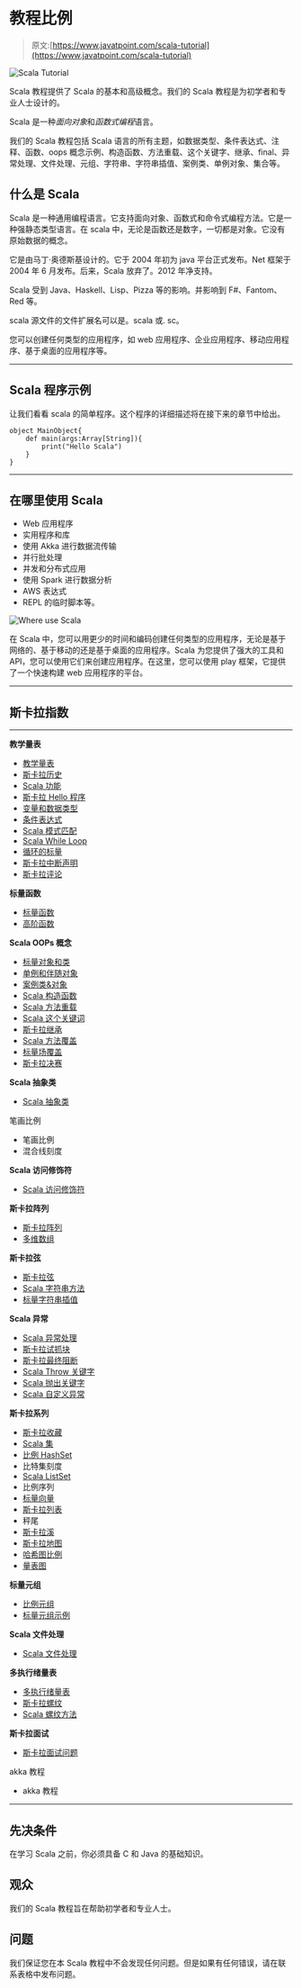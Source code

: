 # 教程比例

> 原文:[https://www.javatpoint.com/scala-tutorial](https://www.javatpoint.com/scala-tutorial)

![Scala Tutorial](../Images/32626da435b02aa99b865e55b964fe62.png)

Scala 教程提供了 Scala 的基本和高级概念。我们的 Scala 教程是为初学者和专业人士设计的。

Scala 是一种*面向对象*和*函数式编程*语言。

我们的 Scala 教程包括 Scala 语言的所有主题，如数据类型、条件表达式、注释、函数、oops 概念示例、构造函数、方法重载、这个关键字、继承、final、异常处理、文件处理、元组、字符串、字符串插值、案例类、单例对象、集合等。

## 什么是 Scala

Scala 是一种通用编程语言。它支持面向对象、函数式和命令式编程方法。它是一种强静态类型语言。在 scala 中，无论是函数还是数字，一切都是对象。它没有原始数据的概念。

它是由马丁·奥德斯基设计的。它于 2004 年初为 java 平台正式发布。Net 框架于 2004 年 6 月发布。后来，Scala 放弃了。2012 年净支持。

Scala 受到 Java、Haskell、Lisp、Pizza 等的影响。并影响到 F#、Fantom、Red 等。

scala 源文件的文件扩展名可以是。scala 或. sc。

您可以创建任何类型的应用程序，如 web 应用程序、企业应用程序、移动应用程序、基于桌面的应用程序等。

* * *

## Scala 程序示例

让我们看看 scala 的简单程序。这个程序的详细描述将在接下来的章节中给出。

```
object MainObject{
    def main(args:Array[String]){
		print("Hello Scala")
    }
}

```

* * *

## 在哪里使用 Scala

*   Web 应用程序
*   实用程序和库
*   使用 Akka 进行数据流传输
*   并行批处理
*   并发和分布式应用
*   使用 Spark 进行数据分析
*   AWS 表达式
*   REPL 的临时脚本等。

![Where use Scala](../Images/9db17f8e922206da6d357fff2307de4b.png)

在 Scala 中，您可以用更少的时间和编码创建任何类型的应用程序，无论是基于网络的、基于移动的还是基于桌面的应用程序。Scala 为您提供了强大的工具和 API，您可以使用它们来创建应用程序。在这里，您可以使用 play 框架，它提供了一个快速构建 web 应用程序的平台。

* * *

## 斯卡拉指数

* * *

**教学量表**

*   [教学量表](scala-tutorial)
*   [斯卡拉历史](history-of-scala)
*   [Scala 功能](features-of-scala)
*   [斯卡拉 Hello 程序](simple-program-of-scala)
*   [变量和数据类型](scala-variable-and-data-types)
*   [条件表达式](scala-conditional-expressions)
*   [Scala 模式匹配](scala-pattern-matching)
*   [Scala While Loop](scala-while-loop)
*   [循环的标量](scala-for-loop)
*   [斯卡拉中断声明](scala-break)
*   [斯卡拉评论](scala-comments)

**标量函数**

*   [标量函数](scala-functions)
*   [高阶函数](scala-higher-order-functions)

**Scala OOPs 概念**

*   [标量对象和类](scala-object-and-class)
*   [单例和伴随对象](scala-singleton-and-companion-object)
*   [案例类&对象](scala-case-classes-and-case-object)
*   [Scala 构造函数](scala-constructor)
*   [Scala 方法重载](scala-method-overloading)
*   [Scala 这个关键词](scala-this)
*   [斯卡拉继承](scala-inheritance)
*   [Scala 方法覆盖](scala-method-overriding)
*   [标量场覆盖](scala-field-overriding)
*   [斯卡拉决赛](scala-final)

**Scala 抽象类**

*   [Scala 抽象类](scala-abstract-class)

笔画比例

*   笔画比例
*   混合线刻度

**Scala 访问修饰符**

*   [Scala 访问修饰符](scala-access-modifier)

**斯卡拉阵列**

*   [斯卡拉阵列](scala-array)
*   [多维数组](scala-multidimensional-array)

**斯卡拉弦**

*   [斯卡拉弦](scala-string)
*   [Scala 字符串方法](scala-string-methods)
*   [标量字符串插值](scala-string-interpolation)

**Scala 异常**

*   [Scala 异常处理](scala-exception-handling)
*   [斯卡拉试抓块](scala-try-catch)
*   [斯卡拉最终阻断](scala-finally-block)
*   [Scala Throw 关键字](scala-throw-keyword)
*   [Scala 抛出关键字](scala-throws-keyword)
*   [Scala 自定义异常](scala-custom-exception)

**斯卡拉系列**

*   [斯卡拉收藏](scala-collection)
*   [Scala 集](scala-set)
*   [比例 HashSet](scala-hashset)
*   比特集刻度
*   [Scala ListSet](scala-listset)
*   比例序列
*   [标量向量](scala-vector)
*   [斯卡拉列表](scala-list)
*   秤尾
*   [斯卡拉溪](scala-stream)
*   [斯卡拉地图](scala-maps)
*   [哈希图比例](scala-hashmap)
*   [量表图](scala-listmap)

**标量元组**

*   [比例元组](scala-tuples)
*   [标量元组示例](scala-tuple-example)

**Scala 文件处理**

*   [Scala 文件处理](scala-file-handling)

**多执行绪量表**

*   [多执行绪量表](scala-multithreading)
*   [斯卡拉螺纹](scala-thread)
*   [Scala 螺纹方法](scala-thread-methods)

**斯卡拉面试**

*   [斯卡拉面试问题]( scala-interview-questions)

akka 教程

*   akka 教程

* * *

## 先决条件

在学习 Scala 之前，你必须具备 C 和 Java 的基础知识。

## 观众

我们的 Scala 教程旨在帮助初学者和专业人士。

## 问题

我们保证您在本 Scala 教程中不会发现任何问题。但是如果有任何错误，请在联系表格中发布问题。